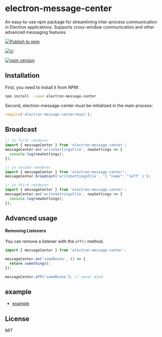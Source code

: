 # electron-message-center

An easy-to-use npm package for streamlining inter-process communication in Electron applications. Supports cross-window communication and other advanced messaging features.

[![Publish to npm](https://github.com/meteor199/electron-message-center/actions/workflows/npm-publish.yml/badge.svg)](https://github.com/meteor199/electron-message-center/actions/workflows/npm-publish.yml)

[![ci](https://github.com/meteor199/electron-message-center/actions/workflows/ci.yml/badge.svg)](https://github.com/meteor199/electron-message-center/actions/workflows/ci.yml)

[![npm version](https://badge.fury.io/js/electron-message-center.svg)](https://badge.fury.io/js/electron-message-center)

## Installation

First, you need to install it from NPM:

```sh
npm install --save electron-message-center
```

Second, electron-message-center must be initialized in the main process:

```js
require('electron-message-center/main');
```

## Broadcast

```js
// in first renderer
import { messageCenter } from 'electron-message-center';
messageCenter.on('writeSettingsFile', newSettings => {
  console.log(newSettings);
});

// in second renderer
import { messageCenter } from 'electron-message-center';
messageCenter.broadcast('writeSettingsFile', '{ "name": "Jeff" }');

// in third renderer
import { messageCenter } from 'electron-message-center';
messageCenter.on('writeSettingsFile', newSettings => {
  console.log(newSettings);
});
```

## Advanced usage

#### Removing Listeners

You can remove a listener with the `off()` method.

```js
import { messageCenter } from 'electron-message-center';

messageCenter.on('someRoute', () => {
  return something();
});

messageCenter.off('someRoute'); // never mind
```

## example

- [example](https://github.com/meteor199/electron-message-center/tree/main/packages/example)

## License

MIT
